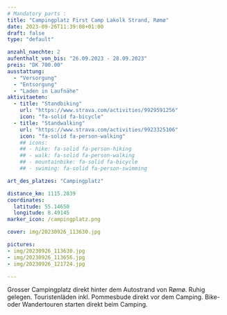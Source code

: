 ```yaml
---
# Mandatory parts :
title: "Campingplatz First Camp Lakolk Strand, Rømø"
date: 2023-09-26T11:39:08+01:00
draft: false
type: "default"

anzahl_naechte: 2
aufenthalt_von_bis: "26.09.2023 - 28.09.2023"
preis: "DK 700.00"
ausstattung:
  - "Versorgung"
  - "Entsorgung"
  - "Laden in Laufnähe"
aktivitaeten:
  - title: "Standbiking"
    url: "https://www.strava.com/activities/9929591256"
    icon: "fa-solid fa-bicycle"
  - title: "Standwalking"
    url: "https://www.strava.com/activities/9923325106"
    icon: "fa-solid fa-person-walking"
    ## icons:
    ## - hike: fa-solid fa-person-hiking
    ## - walk: fa-solid fa-person-walking
    ## - mountainbike: fa-solid fa-bicycle
    ## - swiming: fa-solid fa-person-swimming

art_des_platzes: "Campingplatz"

distance_km: 1115.2839
coordinates:
  latitude: 55.14650
  longitude: 8.49145
marker_icon: /campingplatz.png

cover: img/20230926_113630.jpg

pictures: 
- img/20230926_113630.jpg
- img/20230926_113656.jpg
- img/20230926_121724.jpg

---
```

Grosser Campingplatz direkt hinter dem Autostrand von Rømø. Ruhig gelegen. Touristenläden inkl. Pommesbude direkt vor dem Camping. Bike- oder Wandertouren starten direkt beim Camping.